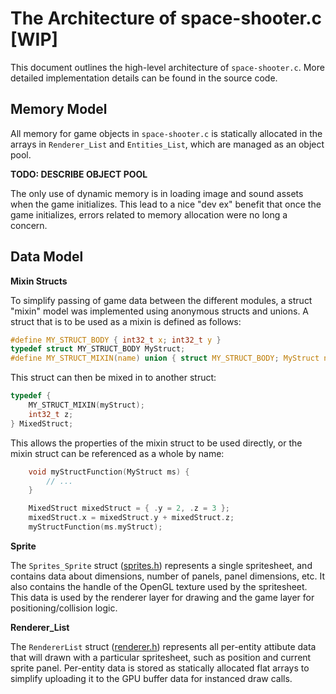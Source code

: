 The Architecture of space-shooter.c [WIP]
=========================================

This document outlines the high-level architecture of `space-shooter.c`. More detailed implementation details can be found in the source code.

Memory Model
------------

All memory for game objects in `space-shooter.c` is statically allocated in the arrays in `Renderer_List` and `Entities_List`, which are managed as an object pool. 

**TODO: DESCRIBE OBJECT POOL**

The only use of dynamic memory is in loading image and sound assets when the game initializes. This lead to a nice "dev ex" benefit that once the game initializes, errors related to memory allocation were no long a concern.

Data Model
----------

**Mixin Structs**

To simplify passing of game data between the different modules, a struct "mixin" model was implemented using anonymous structs and unions. A struct that is to be used as a mixin is defined as follows: 

```c
#define MY_STRUCT_BODY { int32_t x; int32_t y }
typedef struct MY_STRUCT_BODY MyStruct;
#define MY_STRUCT_MIXIN(name) union { struct MY_STRUCT_BODY; MyStruct name; }
```

This struct can then be mixed in to another struct:

```c
typedef {
	MY_STRUCT_MIXIN(myStruct);
	int32_t z;
} MixedStruct;
```

This allows the properties of the mixin struct to be used directly, or the mixin struct can be referenced as a whole by name:

```c
	void myStructFunction(MyStruct ms) {
		// ...
	}

	MixedStruct mixedStruct = { .y = 2, .z = 3 };
	mixedStruct.x = mixedStruct.y + mixedStruct.z;
	myStructFunction(ms.myStruct);
```

**Sprite**

The `Sprites_Sprite` struct ([sprites.h](./src/game/sprites.h)) represents a single spritesheet, and contains data about dimensions, number of panels, panel dimensions, etc. It also contains the handle of the OpenGL texture used by the spritesheet. This data is used by the renderer layer for drawing and the game layer for positioning/collision logic.

**Renderer_List**

The `RendererList` struct ([renderer.h](./src/game/renderer.h)) represents all per-entity attibute data that will drawn with a particular spritesheet, such as position and current sprite panel. Per-entity data is stored as statically allocated flat arrays to simplify uploading it to the GPU buffer data for instanced draw calls.
